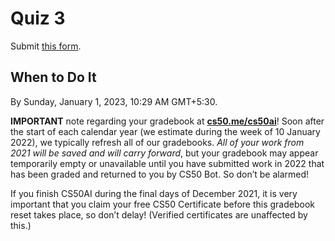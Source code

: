 # Quiz 3

Submit [this form](https://forms.cs50.io/606bc5b6-1509-4daf-9f98-7c50bc78e741).

## **When to Do It**

By Sunday, January 1, 2023, 10:29 AM GMT+5:30.

**IMPORTANT** note regarding your gradebook at **[cs50.me/cs50ai](https://cs50.me/cs50ai)**! Soon after the start of each calendar year (we estimate during the week of 10 January 2022), we typically refresh all of our gradebooks. *All of your work from 2021 will be saved and will carry forward*, but your gradebook may appear temporarily empty or unavailable until you have submitted work in 2022 that has been graded and returned to you by CS50 Bot. So don’t be alarmed!

If you finish CS50AI during the final days of December 2021, it is very important that you claim your free CS50 Certificate before this gradebook reset takes place, so don’t delay! (Verified certificates are unaffected by this.)
